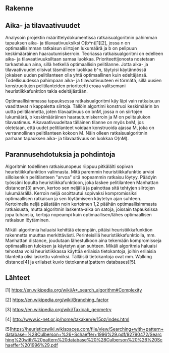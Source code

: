 Rakenne 
-------

Aika- ja tilavaativuudet
-------

Analysoin projektin määrittelydokumentissa ratkaisualgoritmin pahimman tapauksen aika- ja tilavaativuuksiksi O(b^n)[1][2], jossa n on optimaallisimman ratkaisun siirtojen lukumäärä ja b on pelipuun keskimääräinen haarautumiskerroin. Teoriassa ratkaisualgoritmi on edelleen aika- ja tilavaativuuksiltaan samaa luokkaa. Prioriteettijonosta nostetaan tarkasteluun aina, sillä hetkellä optimaallisin pelitilanne. Jotta aika- ja tilavaativuudet olisivat täsmälleen luokkaa b^n, täytyisi käytännössä jokaisen uuden pelitilanteen olla yhtä optimaallinen kuin edeltäjänsä. Todellisuudessa pahimpaan aika- ja tilavaativuuteen ei törmätä, sillä uusien konstruoitujen pelitilanteiden prioriteetti eroaa valitsemani heuristiikkafunktion takia edeltäjästään. 

Optimaallisimmassa tapauksessa ratkaisualgoritmi käy läpi vain ratkaisuun vaadittavat n kappaletta siirtoja. Tällöin algortimi konstruoi keskimäärin bn uutta pelitilannetta, joten tilavaativuus on bnM, jossa n on siirtojen lukumäärä, b keskimääräinen haarautumiskerroin ja M on pelitaulukon tilavaatimus. Aikavaativuudeltaa tälläinen tilanne on myös bnM, jos oletetaan, että uudet pelitilanteet voidaan konstruoida ajassa M, joka on verrannollinen pelitilanteen kokoon M. Näin olleen ratkaisualgoritmin parhaan tapauksen aika- ja tilavaativuus on luokkaa O(nM).

Parannusehdotuksia ja pohdintoja
-------

Algoritmin todellinen ratkaisunopeus riippuu pitkälälti sopivan heuristiikkafunktion valinnasta. Mitä paremmin heuristiikkafunktio arvioi silloisenkin pelitilanteen "arvoa" sitä nopeammin ratkaisu löytyy. Päädyin työssäni lopulta heuristiikkafunktioon, joka laskee pelitilanteen Manhattan distancen[3] arvon, kertoo sen neljällä ja painottaa sitä tehtyjen siirtojen lukumäärällä. Kerroin neljä osoittautui sopivaksi kompromissiksi optimaallisen ratkaisun ja sen löytämiseen käytetyn ajan suhteen. Kertoimella neljä päästään noin kertoimen 1,2 päähän optimaallisimmasta ratkaisusta, mutta algoritmin laskenta-aika on satoja, joissain tapauksissa jopa tuhansia, kertoja nopeampi kuin optimaallisen/lähes optimaallisen ratkaisun löytäminen. 

Mikäli algoritmia haluaisi kehittää eteenpäin, pitäisi heuristiikkafunktion rakennetta muuttaa merkittävästi. Perinteisillä heuristiikkafunktiolla, mm. Manhattan distance, joudutaan lähestulkoon aina tekemään kompromisseja optimaallisen tuloksen ja käytetyn ajan suhteen. Mikäli algoritmia haluaisi tehostaa voisi heuristiikkassa käyttää erilaisia tietokantoja, joihin erilaisia tilanteita olisi laskettu valmiiksi. Tälläisiä tietokantoja ovat mm. Walking distance[4] ja erilaiset kuvio tietokannat(pattern databases)[5]. 

Lähteet
-------

[1] https://en.wikipedia.org/wiki/A*_search_algorithm#Complexity

[2] https://en.wikipedia.org/wiki/Branching_factor

[3] https://en.wikipedia.org/wiki/Taxicab_geometry

[4] http://www.ic-net.or.jp/home/takaken/e/15pz/index.html

[5]https://heuristicswiki.wikispaces.com/file/view/Searching+with+pattern+database+%28Culberson+%26+Schaeffer+1996%29.pdf/92790472/Searching%20with%20pattern%20database%20%28Culberson%20%26%20Schaeffer%201996%29.pdf
